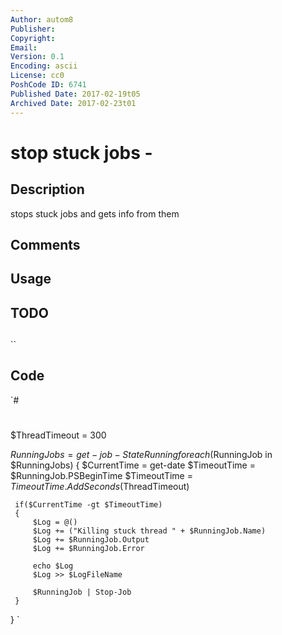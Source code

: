 ```yaml
---
Author: autom8
Publisher: 
Copyright: 
Email: 
Version: 0.1
Encoding: ascii
License: cc0
PoshCode ID: 6741
Published Date: 2017-02-19t05
Archived Date: 2017-02-23t01
---
```


# stop stuck jobs - 

## Description

stops stuck jobs and gets info from them

## Comments



## Usage



## TODO



## 

``

## Code

`#
 #
 $ThreadTimeout = 300
 
 $RunningJobs = get-job -State Running
 foreach($RunningJob in $RunningJobs)
 {
     $CurrentTime = get-date
     $TimeoutTime = $RunningJob.PSBeginTime
     $TimeoutTime = $TimeoutTime.AddSeconds($ThreadTimeout)
 
     if($CurrentTime -gt $TimeoutTime)
     {
         $Log = @()
         $Log += ("Killing stuck thread " + $RunningJob.Name)
         $Log += $RunningJob.Output
         $Log += $RunningJob.Error
 
         echo $Log
         $Log >> $LogFileName
 
         $RunningJob | Stop-Job
     }                
 }
`

